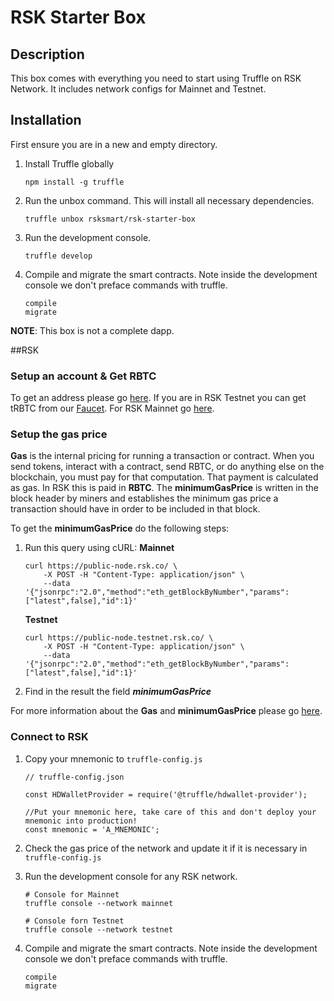 # RSK Starter Box

## Description

This box comes with everything you need to start using Truffle on RSK Network. It includes network configs for Mainnet and Testnet.

## Installation

First ensure you are in a new and empty directory.

1. Install Truffle globally

    ```
    npm install -g truffle
    ```

2. Run the unbox command. This will install all necessary dependencies.

    ```
    truffle unbox rsksmart/rsk-starter-box
    ```

3. Run the development console.

    ```
    truffle develop
    ```

4. Compile and migrate the smart contracts. Note inside the development console we don't preface commands with truffle.

    ```
    compile
    migrate
    ```

**NOTE**: This box is not a complete dapp.

##RSK

### Setup an account & Get RBTC

To get an address please go [here](https://developers.rsk.co/rsk/architecture/account-based/).
If you are in RSK Testnet you can get tRBTC from our [Faucet](https://faucet.testnet.rsk.co/). For RSK Mainnet go [here](https://www.rsk.co/#exchanges-rsk).

### Setup the gas price

**Gas** is the internal pricing for running a transaction or contract. When you send tokens, interact with a contract, send RBTC, or do anything else on the blockchain, you must pay for that computation. That payment is calculated as gas. In RSK this is paid in **RBTC**.
The **minimumGasPrice** is written in the block header by miners and establishes the minimum gas price a transaction should have in order to be included in that block.

To get the **minimumGasPrice** do the following steps:
1. Run this query using cURL:
    **Mainnet**
    ```
    curl https://public-node.rsk.co/ \
        -X POST -H "Content-Type: application/json" \
        --data '{"jsonrpc":"2.0","method":"eth_getBlockByNumber","params":["latest",false],"id":1}'
    ```
    **Testnet**
    ```
    curl https://public-node.testnet.rsk.co/ \
        -X POST -H "Content-Type: application/json" \
        --data '{"jsonrpc":"2.0","method":"eth_getBlockByNumber","params":["latest",false],"id":1}'
    ```
2. Find in the result the field **_minimumGasPrice_**

For more information about the **Gas** and **minimumGasPrice** please go [here](https://developers.rsk.co/rsk/rbtc/gas/). 

### Connect to RSK

1. Copy your mnemonic to `truffle-config.js`

    ```
    // truffle-config.json

    const HDWalletProvider = require('@truffle/hdwallet-provider');

    //Put your mnemonic here, take care of this and don't deploy your mnemonic into production!
    const mnemonic = 'A_MNEMONIC';
    ```

2. Check the gas price of the network and update it if it is necessary in `truffle-config.js`


3. Run the development console for any RSK network.

    ```
    # Console for Mainnet
    truffle console --network mainnet

    # Console forn Testnet
    truffle console --network testnet
    ```

4. Compile and migrate the smart contracts. Note inside the development console we don't preface commands with truffle.

    ```
    compile
    migrate
    ```